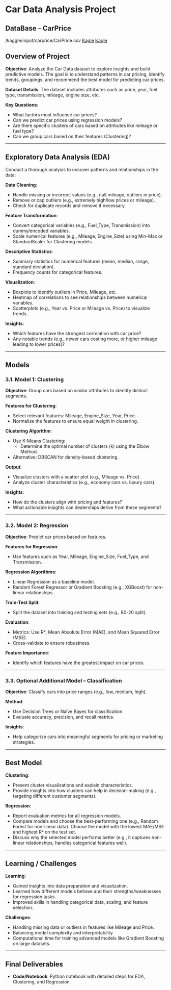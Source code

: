 
#                                                 Car Data Analysis Project

## DataBase - CarPrice
/kaggle/input/carprice/CarPrice.csv
[Kagle](https://www.kaggle.com/datasets/goyalshalini93/car-data)
[Kagle](https://www.kaggle.com/datasets/lainguyn123/australia-car-market-data/data)

## Overview of Project

**Objective**: Analyze the Car Data dataset to explore insights and build predictive models. The goal is to understand patterns in car pricing, identify trends, groupings, and recommend the best model for predicting car prices.

**Dataset Details**: The dataset includes attributes such as price, year, fuel type, transmission, mileage, engine size, etc.

**Key Questions**:
- What factors most influence car prices?
- Can we predict car prices using regression models?
- Are there specific clusters of cars based on attributes like mileage or fuel type?
- Can we group cars based on their features (Clustering)?

---

## Exploratory Data Analysis (EDA)

Conduct a thorough analysis to uncover patterns and relationships in the data:

**Data Cleaning**:
- Handle missing or incorrect values (e.g., null mileage, outliers in price).
- Remove or cap outliers (e.g., extremely high/low prices or mileage).
- Check for duplicate records and remove if necessary.

**Feature Transformation**:
- Convert categorical variables (e.g., Fuel_Type, Transmission) into dummy/encoded variables.
- Scale numerical features (e.g., Mileage, Engine_Size) using Min-Max or StandardScaler for Clustering models.

**Descriptive Statistics**:
- Summary statistics for numerical features (mean, median, range, standard deviation).
- Frequency counts for categorical features.

**Visualization**:
- Boxplots to identify outliers in Price, Mileage, etc.
- Heatmap of correlations to see relationships between numerical variables.
- Scatterplots (e.g., Year vs. Price or Mileage vs. Price) to visualize trends.

**Insights**:
- Which features have the strongest correlation with car price?
- Any notable trends (e.g., newer cars costing more, or higher mileage leading to lower prices)?

---

## Models

### 3.1. Model 1: Clustering

**Objective**: Group cars based on similar attributes to identify distinct segments.

**Features for Clustering**:
- Select relevant features: Mileage, Engine_Size, Year, Price.
- Normalize the features to ensure equal weight in clustering.

**Clustering Algorithm**:
- Use K-Means Clustering:
  - Determine the optimal number of clusters (k) using the Elbow Method.
- Alternative: DBSCAN for density-based clustering.

**Output**:
- Visualize clusters with a scatter plot (e.g., Mileage vs. Price).
- Analyze cluster characteristics (e.g., economy cars vs. luxury cars).

**Insights**:
- How do the clusters align with pricing and features?
- What actionable insights can dealerships derive from these segments?

---

### 3.2. Model 2: Regression

**Objective**: Predict car prices based on features.

**Features for Regression**:
- Use features such as Year, Mileage, Engine_Size, Fuel_Type, and Transmission.

**Regression Algorithms**:
- Linear Regression as a baseline model.
- Random Forest Regressor or Gradient Boosting (e.g., XGBoost) for non-linear relationships.

**Train-Test Split**:
- Split the dataset into training and testing sets (e.g., 80-20 split).

**Evaluation**:
- Metrics: Use R², Mean Absolute Error (MAE), and Mean Squared Error (MSE).
- Cross-validate to ensure robustness.

**Feature Importance**:
- Identify which features have the greatest impact on car prices.

---

### 3.3. Optional Additional Model – Classification

**Objective**: Classify cars into price ranges (e.g., low, medium, high).

**Method**:
- Use Decision Trees or Naïve Bayes for classification.
- Evaluate accuracy, precision, and recall metrics.

**Insights**:
- Help categorize cars into meaningful segments for pricing or marketing strategies.

---

## Best Model

**Clustering**:
- Present cluster visualizations and explain characteristics.
- Provide insights into how clusters can help in decision-making (e.g., targeting different customer segments).

**Regression**:
- Report evaluation metrics for all regression models.
- Compare models and choose the best-performing one (e.g., Random Forest for non-linear data). Choose the model with the lowest MAE/MSE and highest R² on the test set.
- Discuss why the selected model performs better (e.g., it captures non-linear relationships, handles categorical features well).

---

## Learning / Challenges

**Learning**:
- Gained insights into data preparation and visualization.
- Learned how different models behave and their strengths/weaknesses for regression tasks.
- Improved skills in handling categorical data, scaling, and feature selection.

**Challenges**:
- Handling missing data or outliers in features like Mileage and Price.
- Balancing model complexity and interpretability.
- Computational time for training advanced models like Gradient Boosting on large datasets.

---

## Final Deliverables

- **Code/Notebook**: Python notebook with detailed steps for EDA, Clustering, and Regression.